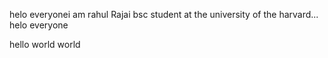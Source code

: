 helo everyonei am rahul Rajai
bsc student at the university of the harvard...
helo everyone

hello world world